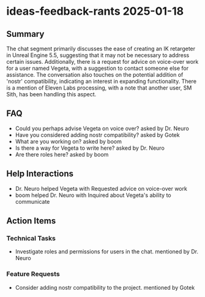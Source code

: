 # ideas-feedback-rants 2025-01-18

## Summary
The chat segment primarily discusses the ease of creating an IK retargeter in Unreal Engine 5.5, suggesting that it may not be necessary to address certain issues. Additionally, there is a request for advice on voice-over work for a user named Vegeta, with a suggestion to contact someone else for assistance. The conversation also touches on the potential addition of 'nostr' compatibility, indicating an interest in expanding functionality. There is a mention of Eleven Labs processing, with a note that another user, SM Sith, has been handling this aspect.

## FAQ
- Could you perhaps advise Vegeta on voice over? asked by Dr. Neuro
- Have you considered adding nostr compatibility? asked by Gotek
- What are you working on? asked by boom
- Is there a way for Vegeta to write here? asked by Dr. Neuro
- Are there roles here? asked by boom

## Help Interactions
- Dr. Neuro helped Vegeta with Requested advice on voice-over work
- boom helped Dr. Neuro with Inquired about Vegeta's ability to communicate

## Action Items

### Technical Tasks
- Investigate roles and permissions for users in the chat. mentioned by Dr. Neuro

### Feature Requests
- Consider adding nostr compatibility to the project. mentioned by Gotek